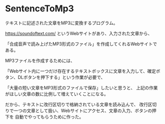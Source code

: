 # SentenceToMp3
テキストに記述された文章をMP3に変換するプログラム。

https://soundoftext.com/
というWebサイトがあり、入力された文章から、

「合成音声で読み上げたMP3形式のファイル」を作成してくれるWebサイトである。

MP3ファイルを作成するためには、

「Webサイト内に一つだけ存在するテキストボックスに文章を入力して、確定ボタン、DLボタンを押下する」という作業が必要で、

「大量の短い文章をMP3形式のファイルで保存」したいと思うと、
上記の作業がほしい文章の数に比例して増えていくことになる。

だから、テキストに改行区切りで格納されている文章を読み込んで、
改行区切りで一つの文章として扱い、Webサイトにアクセス、文章の入力、ボタンの押下を
自動でやってもらうために作った。


